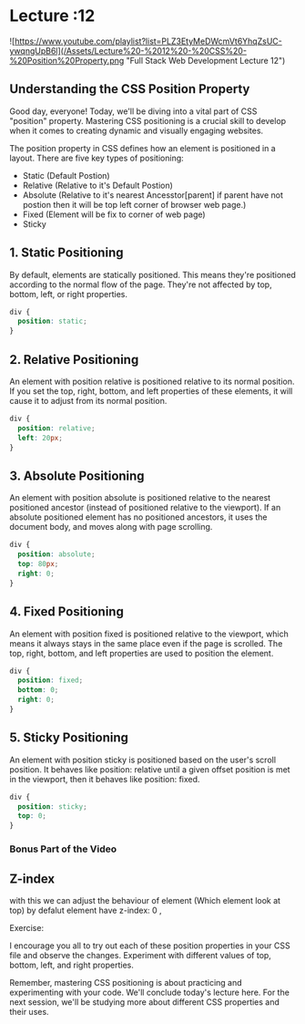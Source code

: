 # Lecture :12
![https://www.youtube.com/playlist?list=PLZ3EtyMeDWcmVt6YhqZsUC-ywqngUpB6l](/Assets/Lecture%20-%2012%20-%20CSS%20-%20Position%20Property.png "Full Stack Web Development Lecture 12")
## Understanding the CSS Position Property

Good day, everyone! Today, we'll be diving into a vital part of CSS  "position" property. Mastering CSS positioning is a crucial skill to develop when it comes to creating dynamic and visually engaging websites.

The position property in CSS defines how an element is positioned in a layout. There are five key types of positioning:

- Static (Default Postion)
- Relative (Relative to it's Default Postion)
- Absolute (Relative to it's nearest Ancesstor[parent] if parent have not postion then it will be top left corner of browser web page.)
- Fixed (Element will be fix to corner of web page)
- Sticky

## 1. Static Positioning

By default, elements are statically positioned. This means they're positioned according to the normal flow of the page. They're not affected by top, bottom, left, or right properties.

```css
div {
  position: static;
}
```

## 2. Relative Positioning

An element with position relative is positioned relative to its normal position. If you set the top, right, bottom, and left properties of these elements, it will cause it to adjust from its normal position.

```css
div {
  position: relative;
  left: 20px;
}
```

## 3. Absolute Positioning

An element with position absolute is positioned relative to the nearest positioned ancestor (instead of positioned relative to the viewport). If an absolute positioned element has no positioned ancestors, it uses the document body, and moves along with page scrolling.

```css
div {
  position: absolute;
  top: 80px;
  right: 0;
}
```

## 4. Fixed Positioning

An element with position fixed is positioned relative to the viewport, which means it always stays in the same place even if the page is scrolled. The top, right, bottom, and left properties are used to position the element.

```css
div {
  position: fixed;
  bottom: 0;
  right: 0;
}
```

## 5. Sticky Positioning

An element with position sticky is positioned based on the user's scroll position. It behaves like position: relative until a given offset position is met in the viewport, then it behaves like position: fixed.

```css
div {
  position: sticky;
  top: 0;
}
```

### Bonus Part of the Video

## Z-index

with this we can adjust the behaviour of element (Which element look at top) by defalut element have z-index: 0 ,

Exercise:

I encourage you all to try out each of these position properties in your CSS file and observe the changes. Experiment with different values of top, bottom, left, and right properties.

Remember, mastering CSS positioning is about practicing and experimenting with your code. We'll conclude today's lecture here. For the next session, we'll be studying more about different CSS properties and their uses.
